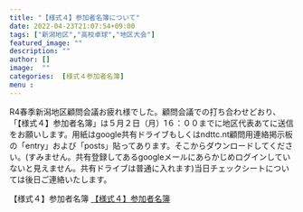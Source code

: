 ```yaml
---
title: "【様式４】参加者名簿について"
date: 2022-04-23T21:07:54+09:00
tags: ["新潟地区","高校卓球","地区大会"]
featured_image: ""
description: ""
author: []
image:  ""
categories:  [様式４参加者名簿]
menu :
---
```

R4春季新潟地区顧問会議お疲れ様でした。顧問会議での打ち合わせどおり、「【様式４】参加者名簿」は５月２日（月）1６：００までに地区代表あてに送信をお願いします。用紙はgoogle共有ドライブもしくはndttc.nt顧問用連絡掲示板の「entry」および「posts」貼ってあります。そこからダウンロードしてください。(すみません。共有登録してあるgoogleメールにあらかじめログインしていないと見えません。共有ドライブは普通に入れます)当日チェックシートについては後日ご連絡いたします。

【様式４】参加者名簿
[【様式４】参加者名簿](https://docs.google.com/spreadsheets/d/1P6mtWsR9_0VVxMKx1BqmOlnHrvjH7WzG/edit?usp=sharing&ouid=113213723159991101996&rtpof=true&sd=true)
